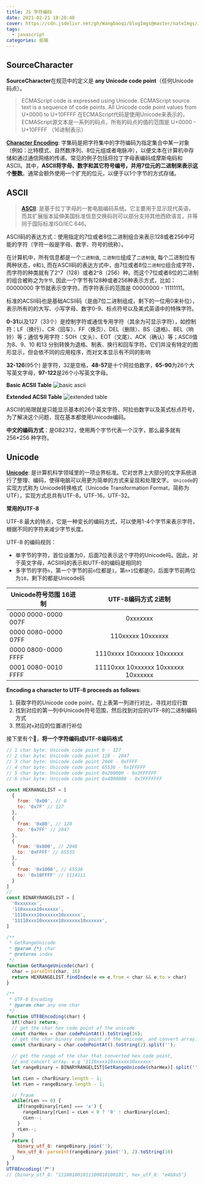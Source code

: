 ```yaml
---
title: JS 字符编码
date: 2021-02-21 18:28:48
cover: https://cdn.jsdelivr.net/gh/Wangbaoqi/blogImgs@master/nateImgs/JavaScript/bg/string.png
tags: 
  - javascript
categories: 前端
---
```


## SourceCharacter 

**SourceCharacter**在规范中的定义是 **any Unicode code point**（任何Unicode码点）。

>ECMAScript code is expressed using Unicode. ECMAScript source text is a sequence of code points. All Unicode code point values from U+0000 to U+10FFFF
在ECMAScript代码是使用Unicode来表示的，ECMAScript源文本是一系列的码点，所有的码点的值的范围是
U+0000 - U+10FFFF （16进制表示） 

**[Character Encoding](https://zh.wikipedia.org/zh/%E5%AD%97%E7%AC%A6%E7%BC%96%E7%A0%81)**: 字集码是把字符集中的字符编码为指定集合中某一对象（例如：比特模式、自然数序列、8位元组或者电脉冲），以便文本在计算机中存储和通过通信网络的传递。常见的例子包括将拉丁字母表编码成摩斯电码和ASCII。其中，**ASCII将字母、数字和其它符号编号，并用7位元的二进制來表示这个整数**。通常会额外使用一个扩充的位元，以便于以1个字节的方式存储。

## ASCII

> **[ASCII](https://zh.wikipedia.org/wiki/ASCII)**: 是基于拉丁字母的一套电脑编码系统。它主要用于显示现代英语，而其扩展版本延伸美国标准信息交换码则可以部分支持其他西欧语言，并等同于国际标准ISO/IEC 646。

ASCII码的表达方式：使用指定的7位或者8位二进制组合来表示128或者256中可能的字符（字符一般是字母、数字、符号的统称）。

在计算机中，所有信息都是一个```二进制值```, ```二进制位```组成了```二进制值```, 每个二进制位有两种状态，```0```和```1```, 而在ASCII码的表达方式中，由7位或者8位```二进制位```组合成字符，而字符的种类就有了2^7（128）或者2^8（256）种。而这个7位或者8位的二进制的组合被称之为```字节```, 因此一个字节有128种或者256种表示方式，比如：00000000 字节就表示空字符。而字符表示的范围是 00000000 - 11111111。

标准的ACSII码也是基础ACSII码（是由7位二进制组成，剩下的一位用0来补位），表示所有的的大写、小写字母、数字0-9、标点符号以及美式英语中的特殊字符。

**0-31**以及127（33个）是控制字符或通信专用字符（其余为可显示字符），如控制符：LF（换行）、CR（回车）、FF（换页）、DEL（删除）、BS（退格)、BEL（响铃）等；通信专用字符：SOH（文头）、EOT（文尾）、ACK（确认）等；ASCII值为8、9、10 和13 分别转换为退格、制表、换行和回车字符。它们并没有特定的图形显示，但会依不同的应用程序，而对文本显示有不同的影响

**32-126**(95个) 是字符，32是空格，**48-57**是十个阿拉伯数字，**65-90**为26个大写英文字母，**97-122**是26个小写英文字母。

**Basic ACSII Table**
![basic ascii](https://cdn.jsdelivr.net/gh/Wangbaoqi/blogImgs@master/nateImgs/JavaScript/grammar/grammar_2.gif)

**Extended ACSII Table**
![extended table](https://cdn.jsdelivr.net/gh/Wangbaoqi/blogImgs@master/nateImgs/JavaScript/grammar/grammar_3.gif)

ASCII的局限就是只能显示基本的26个英文字符、阿拉伯数字以及英式标点符号，为了解决这个问题，现在基本都使用Unicode编码。

**中文的编码方式**：是GB2312，使用两个字节代表一个汉字，那么最多就有 256*256 种字符。

## Unicode

**[Unicode](https://zh.wikipedia.org/wiki/Unicode)**: 是计算机科学领域里的一项业界标准。它对世界上大部分的文字系统进行了整理、编码，使得电脑可以用更为简单的方式来呈现和处理文字。
`Unicode`的实现方式称为 Unicode转换格式（Unicode Transformation Format，简称为 UTF），实现方式总共有UTF-8，UTF-16，UTF-32。

**常用的UTF-8**

UTF-8 最大的特点，它是一种变长的编码方式，可以使用1-4个字节来表示字符，根据不同的字符来减少字节长度。

UTF-8 的编码规则：

* 单字节的字符，首位设置为0，后面7位表示这个字符的Unicode吗。因此，对于英文字母，ACSII吗的表示和UTF-8的编码是相同的
* 多字节的字符`n`，第一个字节的前`n`位都是`1`，第`n+1`位都是0，后面字节前两位为`10`，剩下的都是Unicode码

| Unicode符号范围  16进制      | UTF-8编码方式  2进制
| -------------------------- |:------------------------------------------:  
| 0000 0000-0000 007F        | 0xxxxxxx                       
| 0000 0080-0000 07FF        | 110xxxxx 10xxxxxx            
| 0000 0800-0000 FFFF        | 1110xxxx 10xxxxxx 10xxxxxx               
| 0001 0080-0010 FFFF        | 11110xxx 10xxxxxx 10xxxxxx 10xxxxxx           

**Encoding a character to UTF-8 proceeds as follows**:

1. 获取字符的Unicode code point，在上表第一列进行对比，寻找对应行数
2. 找到对应的第一列中Unicode符号范围，然后找到对应的UTF-8的二进制编码方式
3. 然后对`x`对应的位置进行补位

接下里有个🌰，**将一个字符编码成UTF-8编码格式**

```js
// 1 char byte: Unicode code point 0 - 127
// 2 char byte: Unicode code point 128 - 2047
// 3 char byte: Unicode code point 2048 - 0xFFFF
// 4 char byte: Unicode code point 65536 - 0x1FFFFF
// 5 char byte: Unicode code point 0x200000 - 0x3FFFFFF
// 6 char byte: Unicode code point 0x4000000 - 0x7FFFFFFF

const HEXRANGELIST = [
  {
    from: '0x00', // 0
    to: '0x7F' // 127
  },
  {
    from: '0x80', // 128
    to: '0x7FF' // 2047
  },
  {
    from: '0x800', // 2048
    to: '0xFFFF' // 65535
  },
  {
    from: '0x1000', // 65536
    to: '0x10FFFF' // 1114111
  }
]
// 
const BINARYRANGELIST = [
  '0xxxxxxx',
  '110xxxxx10xxxxxx',
  '1110xxxx10xxxxxx10xxxxxx',
  '11110xxx10xxxxxx10xxxxxx10xxxxxx',
]

/**
 * GetRangeUnicode 
 * @param {*} char 
 * @returns index
 */
function GetRangeUnicode(char) {
  char = parseInt(char, 16)
  return HEXRANGELIST.findIndex(e => e.from < char && e.to > char)
}

/**
 * UTF-8 Encoding
 * @param char any one char
 */
function UTF8Encoding(char) {
  if(!char) return;
  // get the char hex code point of the unicode
  const charHex = char.codePointAt().toString(16);
  // get the char binary code point of the unicode, and convert array. e.g '100111000100101'
  const charBinary = char.codePointAt().toString(2).split('');

  // get the range of the char that converted hex code point, 
  // and concert array. e.g '1110xxxx10xxxxxx10xxxxxx'
  let rangeBinary = BINARYRANGELIST[GetRangeUnicode(charHex)].split('');

  let cLen = charBinary.length - 1;
  let rLen = rangeBinary.length - 1;

  // fraom
  while(rLen >= 0) {
    if(rangeBinary[rLen] === 'x') {
      rangeBinary[rLen] = cLen < 0 ? '0' : charBinary[cLen];
      cLen--;
    }
    rLen--;
  }
  return {
    binary_utf_8: rangeBinary.join(''),
    hex_utf_8: parseInt(rangeBinary.join(''), 2).toString(16)
  }
}
UTF8Encoding('严')
// {binary_utf_8: "111001001011100010100101", hex_utf_8: "e4b8a5"}
```

